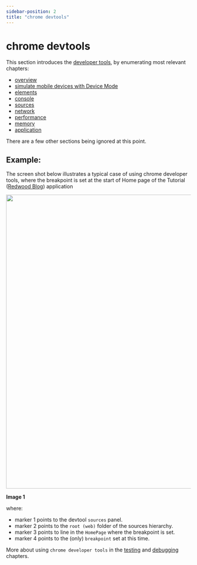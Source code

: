 ```yaml
---
sidebar-position: 2
title: "chrome devtools"
---
```


# chrome devtools

This section introduces the [developer tools](https://developer.chrome.com/docs/devtools/), by enumerating most relevant chapters:

- [overview](https://developer.chrome.com/docs/devtools/overview/)
- [simulate mobile devices with Device Mode](https://developer.chrome.com/docs/devtools/device-mode/)
- [elements](https://developer.chrome.com/docs/devtools/dom/)
- [console](https://developer.chrome.com/docs/devtools/console/)
- [sources](https://developer.chrome.com/docs/devtools/javascript/sources/)
- [network](https://developer.chrome.com/docs/devtools/network/)
- [performance](https://developer.chrome.com/docs/devtools/evaluate-performance/)
- [memory](https://developer.chrome.com/docs/devtools/memory-problems/memory-101/)
- [application](https://developer.chrome.com/docs/devtools/javascript/background-services/)

There are a few other sections being ignored at this point.

## Example:

The screen shot below illustrates a typical case of using chrome developer tools, where the breakpoint is set at the start of Home page of the Tutorial ([Redwood Blog](https://redwoodjs.com/docs/tutorial/foreword)) application

<p align="center">
  <img width="800" src="https://user-images.githubusercontent.com/2712405/163086742-70bf8204-caed-462e-89ac-8090f4389778.png" />

<b>Image 1</b>
</p>

where:

- marker 1 points to the devtool `sources` panel.
- marker 2 points to the `root (web)` folder of the sources hierarchy.
- marker 3 points to line in the `HomePage` where the breakpoint is set.
- marker 4 points to the (only) `breakpoint` set at this time.

More about using `chrome developer tools` in the [testing](https://rw-community.org/testing/introduction) and [debugging](https://rw-community.org/debugging/introduction) chapters.
